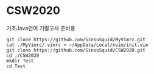 # CSW2020
기초Java언어 기말고사 준비용

```
git clone https://github.com/SinsuSquid/MyVimrc.git
cat ./MyVimrc/.vimrc > ~/AppData/Local/nvim/init.vim
git clone https://github.com/SinsuSquid/CSW2020.git
cd ./CSW2020
mkdir Test
cd Test
```
